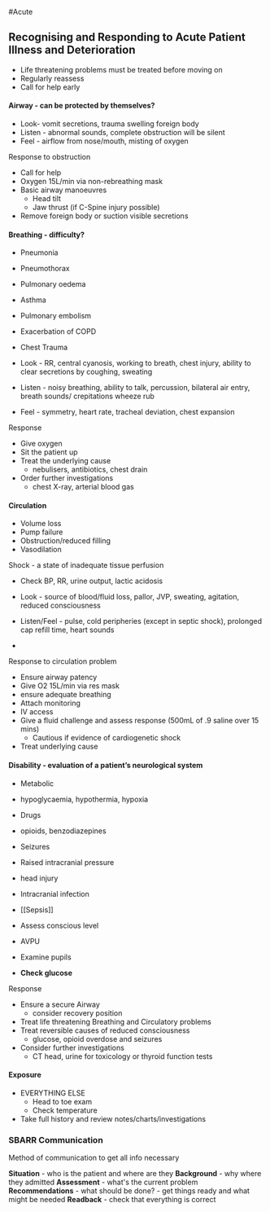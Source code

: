 #Acute 
## Recognising and Responding to Acute Patient Illness and Deterioration

- Life threatening problems must be treated before moving on
- Regularly reassess 
- Call for help early

#### Airway - can be protected by themselves?
- Look- vomit secretions, trauma swelling foreign body 
- Listen - abnormal sounds, complete obstruction will be silent
- Feel - airflow from nose/mouth, misting of oxygen

Response to obstruction
- Call for help
- Oxygen 15L/min via non-rebreathing mask
- Basic airway manoeuvres
	- Head tilt
	- Jaw thrust (if C-Spine injury possible)
- Remove foreign body or suction visible secretions

#### Breathing - difficulty?
- Pneumonia 
- Pneumothorax 
- Pulmonary oedema 
- Asthma 
- Pulmonary embolism
- Exacerbation of COPD 
- Chest Trauma

- Look - RR, central cyanosis, working to breath, chest injury, ability to clear secretions by coughing, sweating 
- Listen - noisy breathing, ability to talk, percussion, bilateral air entry, breath sounds/ crepitations wheeze rub
- Feel - symmetry, heart rate, tracheal deviation, chest expansion

Response
- Give oxygen 
- Sit the patient up 
- Treat the underlying cause
	- nebulisers, antibiotics, chest drain 
- Order further investigations 
	- chest X-ray, arterial blood gas

#### Circulation
- Volume loss
- Pump failure
- Obstruction/reduced filling
- Vasodilation

Shock - a state of inadequate tissue perfusion
- Check BP, RR, urine output, lactic acidosis

- Look - source of blood/fluid loss, pallor, JVP, sweating, agitation, reduced consciousness
- Listen/Feel - pulse, cold peripheries (except in septic shock), prolonged cap refill time, heart sounds
-

Response to circulation problem
- Ensure airway patency 
- Give O2 15L/min via res mask
- ensure adequate breathing 
- Attach monitoring
- IV access 
- Give a fluid challenge and assess response (500mL of .9 saline over 15 mins)
	- Cautious if evidence of cardiogenetic shock 
- Treat underlying cause 

#### Disability - evaluation of a patient’s neurological system
- Metabolic 
- hypoglycaemia, hypothermia, hypoxia
- Drugs 
- opioids, benzodiazepines 
- Seizures
- Raised intracranial pressure 
- head injury
- Intracranial infection 
- [[Sepsis]]

- Assess conscious level
- AVPU 
- Examine pupils
- **Check glucose**


Response
- Ensure a secure Airway 
	- consider recovery position
- Treat life threatening Breathing and Circulatory problems 
- Treat reversible causes of reduced consciousness 
	- glucose, opioid overdose and seizures
- Consider further investigations 
	- CT head, urine for toxicology or thyroid function tests

#### Exposure
- EVERYTHING ELSE
	- Head to toe exam
	- Check temperature
- Take full history and review notes/charts/investigations

### SBARR Communication
Method of communication to get all info necessary

**Situation** - who is the patient and where are they
**Background** - why where they admitted
**Assessment** - what's the current problem
**Recommendations** - what should be done? - get things ready and what might be needed
**Readback** - check that everything is correct

